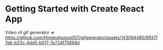 # Getting Started with Create React App

Video of gif generator => 
https://github.com/Himanshugos007/gifgenerator/assets/143094485/9937f7eb-b23c-4dd5-b017-7e724f75888d



